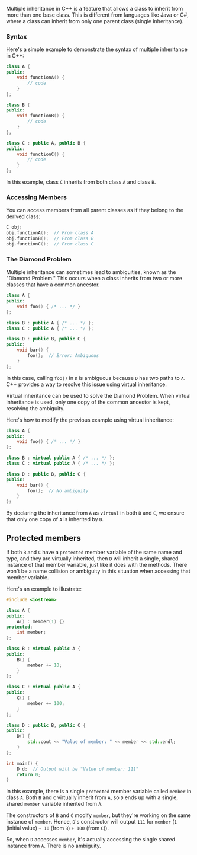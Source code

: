 Multiple inheritance in C++ is a feature that allows a class to inherit from more than one base class. This is different from languages like Java or C#, where a class can inherit from only one parent class (single inheritance).

### Syntax

Here's a simple example to demonstrate the syntax of multiple inheritance in C++:

```c++
class A {
public:
    void functionA() {
        // code
    }
};

class B {
public:
    void functionB() {
        // code
    }
};

class C : public A, public B {
public:
    void functionC() {
        // code
    }
};
```

In this example, class `C` inherits from both class `A` and class `B`.
### Accessing Members

You can access members from all parent classes as if they belong to the derived class:

```c++
C obj;
obj.functionA();  // From class A
obj.functionB();  // From class B
obj.functionC();  // From class C
```

### The Diamond Problem

Multiple inheritance can sometimes lead to ambiguities, known as the "Diamond Problem." This occurs when a class inherits from two or more classes that have a common ancestor.

```c++
class A {
public:
    void foo() { /* ... */ }
};

class B : public A { /* ... */ };
class C : public A { /* ... */ };

class D : public B, public C {
public:
    void bar() {
        foo();  // Error: Ambiguous
    }
};
```

In this case, calling `foo()` in `D` is ambiguous because `D` has two paths to `A`. C++ provides a way to resolve this issue using virtual inheritance.

Virtual inheritance can be used to solve the Diamond Problem. When virtual inheritance is used, only one copy of the common ancestor is kept, resolving the ambiguity.

Here's how to modify the previous example using virtual inheritance:

```c++
class A {
public:
    void foo() { /* ... */ }
};

class B : virtual public A { /* ... */ };
class C : virtual public A { /* ... */ };

class D : public B, public C {
public:
    void bar() {
        foo();  // No ambiguity
    }
};
```

By declaring the inheritance from `A` as `virtual` in both `B` and `C`, we ensure that only one copy of `A` is inherited by `D`.

## Protected members

If both `B` and `C` have a `protected` member variable of the same name and type, and they are virtually inherited, then `D` will inherit a single, shared instance of that member variable, just like it does with the methods. There won't be a name collision or ambiguity in this situation when accessing that member variable.

Here's an example to illustrate:

```c++
#include <iostream>

class A {
public:
    A() : member(1) {}
protected:
    int member;
};

class B : virtual public A {
public:
    B() {
        member += 10;
    }
};

class C : virtual public A {
public:
    C() {
        member += 100;
    }
};

class D : public B, public C {
public:
    D() {
        std::cout << "Value of member: " << member << std::endl;
    }
};

int main() {
    D d;  // Output will be "Value of member: 111"
    return 0;
}
```

In this example, there is a single `protected` member variable called `member` in class `A`. Both `B` and `C` virtually inherit from `A`, so `D` ends up with a single, shared `member` variable inherited from `A`.

The constructors of `B` and `C` modify `member`, but they're working on the same instance of `member`. Hence, `D`'s constructor will output `111` for `member` (`1` (initial value) `+ 10` (from `B`) `+ 100` (from `C`)).

So, when `D` accesses `member`, it's actually accessing the single shared instance from `A`. There is no ambiguity.